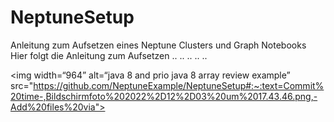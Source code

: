# NeptuneSetup
Anleitung zum Aufsetzen eines Neptune Clusters und Graph Notebooks
Hier folgt die Anleitung zum Aufsetzen
.. 
.. 
.. 
..
..

<img width=“964” alt=“java 8 and prio java 8  array review example” src="https://github.com/NeptuneExample/NeptuneSetup#:~:text=Commit%20time-,Bildschirmfoto%202022%2D12%2D03%20um%2017.43.46.png,-Add%20files%20via">
